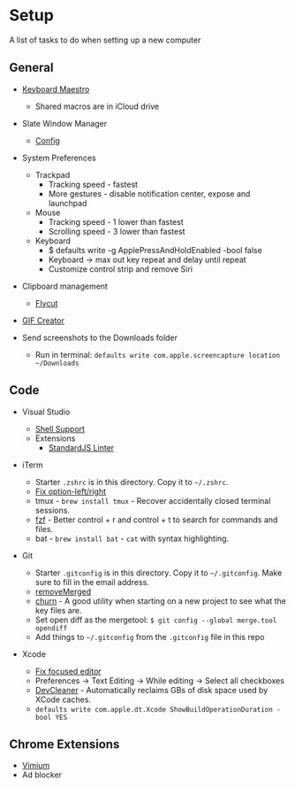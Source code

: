 # Setup
A list of tasks to do when setting up a new computer

## General

* [Keyboard Maestro](https://www.keyboardmaestro.com/main/)
    * Shared macros are in iCloud drive

* Slate Window Manager
    * [Config](https://github.com/plivesey/SlateConfig)

* System Preferences
    * Trackpad
        * Tracking speed - fastest
        * More gestures - disable notification center, expose and launchpad
    * Mouse
        * Tracking speed - 1 lower than fastest
        * Scrolling speed - 3 lower than fastest
    * Keyboard
        * $ defaults write -g ApplePressAndHoldEnabled -bool false
        * Keyboard -> max out key repeat and delay until repeat
        * Customize control strip and remove Siri

* Clipboard management
    * [Flycut](https://apps.apple.com/us/app/flycut-clipboard-manager/id442160987)

* [GIF Creator](https://apps.apple.com/us/app/crunchygif-ezpz-video-to-gif/id1485165995?mt=12)

* Send screenshots to the Downloads folder
    * Run in terminal: `defaults write com.apple.screencapture location ~/Downloads`

## Code

* Visual Studio
    * [Shell Support](https://code.visualstudio.com/docs/setup/mac#_launching-from-the-command-line)
    * Extensions
        * [StandardJS Linter](https://marketplace.visualstudio.com/items?itemName=chenxsan.vscode-standardjs)

* iTerm
    * Starter `.zshrc` is in this directory. Copy it to `~/.zshrc`.
    * [Fix option-left/right](https://coderwall.com/p/h6yfda/use-and-to-jump-forwards-backwards-words-in-iterm-2-on-os-x)
    * tmux - `brew install tmux` - Recover accidentally closed terminal sessions.
    * [fzf](https://github.com/junegunn/fzf#installation) - Better control + r and control + t to search for commands and files.
    * bat - `brew install bat` - `cat` with syntax highlighting.

* Git
    * Starter `.gitconfig` is in this directory. Copy it to `~/.gitconfig`. Make sure to fill in the email address.
    * [removeMerged](https://github.com/plivesey/removeMerged)
    * [churn](https://github.com/garybernhardt/dotfiles/blob/f0c0ff92209e5aed4fa3ef6faf056eb9944a8f12/bin/git-churn) - A good utility when starting on a new project to see what the key files are.
    * Set open diff as the mergetool: `$ git config --global merge.tool opendiff`
    * Add things to `~/.gitconfig` from the `.gitconfig` file in this repo
    
* Xcode
    * [Fix focused editor](https://www.jessesquires.com/blog/xcode-tip-improving-assistant-editor/)
    * Preferences -> Text Editing -> While editing -> Select all checkboxes
    * [DevCleaner](https://itunes.apple.com/us/app/devcleaner/id1388020431?mt=12) - Automatically reclaims GBs of disk space used by XCode caches.
    * `defaults write com.apple.dt.Xcode ShowBuildOperationDuration -bool YES`

## Chrome Extensions

* [Vimium](https://chrome.google.com/webstore/detail/vimium/dbepggeogbaibhgnhhndojpepiihcmeb?hl=en)
* Ad blocker
